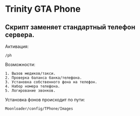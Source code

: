 # Trinity GTA Phone
## Скрипт заменяет стандартный телефон сервера.
Активация: 
```
/ph
```
Возможности:
```
1. Вызов медиков/такси.
2. Проверка баланса банка/телефона.
3. Установка собственного фона на телефон.
4. Набор номера телефона.
5. Логирование звонков.
```
Установка фонов происходит по пути:
```
Moonloader/config/TPhone/Images
```

